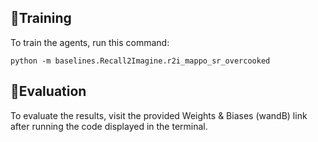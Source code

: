 ## 🚀Training

To train the agents, run this command:

```train
python -m baselines.Recall2Imagine.r2i_mappo_sr_overcooked
```

## 🔎Evaluation

To evaluate the results, visit the provided Weights & Biases (wandB) link after running the code displayed in the terminal.